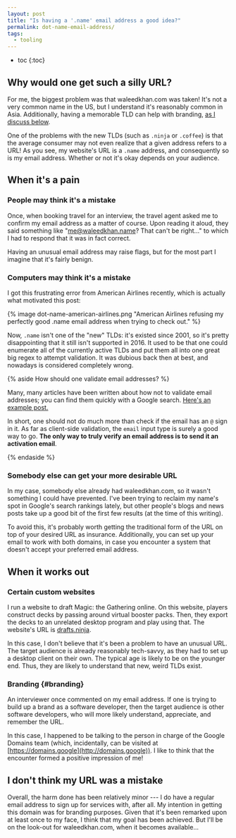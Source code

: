 ```yaml
---
layout: post
title: "Is having a '.name' email address a good idea?"
permalink: dot-name-email-address/
tags:
  - tooling
---
```


 * toc
{:toc}

## Why would one get such a silly URL?

For me, the biggest problem was that waleedkhan.com was taken! It's not a very
common name in the US, but I understand it's reasonably common in Asia.
Additionally, having a memorable TLD can help with branding, [as I discuss
below](#branding).

One of the problems with the new TLDs (such as `.ninja` or `.coffee`) is that
the average consumer may not even realize that a given address refers to a URL!
As you see, my website's URL is a `.name` address, and consequently so is my
email address. Whether or not it's okay depends on your audience.

## When it's a pain

### People may think it's a mistake

Once, when booking travel for an interview, the travel agent asked me to
confirm my email address as a matter of course. Upon reading it aloud, they said
something like "me@waleedkhan.name? That can't be right..." to which I had to
respond that it was in fact correct.

Having an unusual email address may raise flags, but for the most part I imagine
that it's fairly benign.

### Computers may think it's a mistake

I got this frustrating error from American Airlines recently, which is actually
what motivated this post:

{% image dot-name-american-airlines.png
         "American Airlines refusing my perfectly good .name email address when
          trying to check out." %}

Now, `.name` isn't one of the "new" TLDs: it's existed since 2001, so it's
pretty disappointing that it still isn't supported in 2016. It used to be that
one could enumerate all of the currently active TLDs and put them all into one
great big regex to attempt validation. It was dubious back then at best, and
nowadays is considered completely wrong.

{% aside How should one validate email addresses? %}

Many, many articles have been written about how not to validate email addresses;
you can find them quickly with a Google search. [Here's an example
post.](https://elliot.land/validating-an-email-address)

In short, one should not do much more than check if the email has an `@` sign in
it. As far as client-side validation, the `email` input type is surely a good
way to go. **The only way to truly verify an email address is to send it an
activation email**.

{% endaside %}

### Somebody else can get your more desirable URL

In my case, somebody else already had waleedkhan.com, so it wasn't something I
could have prevented. I've been trying to reclaim my name's spot in Google's
search rankings lately, but other people's blogs and news posts take up a good
bit of the first few results (at the time of this writing).

To avoid this, it's probably worth getting the traditional form of the URL on
top of your desired URL as insurance. Additionally, you can set up your email to
work with both domains, in case you encounter a system that doesn't accept your
preferred email address.

## When it works out

### Certain custom websites

I run a website to draft Magic: the Gathering online. On this website, players
construct decks by passing around virtual booster packs. Then, they export the
decks to an unrelated desktop program and play using that. The website's URL is
[drafts.ninja](http://drafts.ninja).

In this case, I don't believe that it's been a problem to have an unusual URL.
The target audience is already reasonably tech-savvy, as they had to set up a
desktop client on their own. The typical age is likely to be on the younger end.
Thus, they are likely to understand that new, weird TLDs exist.

### Branding {#branding}

An interviewer once commented on my email address. If one is trying to build up
a brand as a software developer, then the target audience is other software
developers, who will more likely understand, appreciate, and remember the URL.

In this case, I happened to be talking to the person in charge of the Google
Domains team (which, incidentally, can be visited at
[https://domains.google](http://domains.google)). I like to think that the
encounter formed a positive impression of me!

## I don't think my URL was a mistake

Overall, the harm done has been relatively minor --- I do have a regular email
address to sign up for services with, after all. My intention in getting this
domain was for branding purposes. Given that it's been remarked upon at least
once to my face, I think that my goal has been achieved. But I'll be on the
look-out for waleedkhan.com, when it becomes available...
